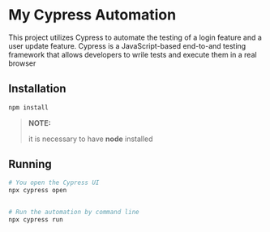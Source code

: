 # My Cypress Automation

This project utilizes Cypress to automate the testing of a login feature and a user update feature.
Cypress is a JavaScript-based end-to-and testing framework that allows developers to wrile tests and 
execute them in a real browser

## Installation 
```bash
npm install
```
> **NOTE:**
>
> it is necessary to have **node** installed

## Running
```bash
# You open the Cypress UI
npx cypress open


# Run the automation by command line
npx cypress run
```
